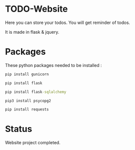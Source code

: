 # TODO-Website
<p>Here you can store your todos. You will get reminder of todos.</p>
<p>It is made in flask & jquery.</p>

# Packages
These python packages needed to be installed :
```cmd
pip install gunicorn
```
```cmd
pip install flask
```
```cmd
pip install flask-sqlalchemy
```
```cmd
pip3 install psycopg2
```
```cmd
pip install requests
```

# Status
<p>Website project completed.</p>